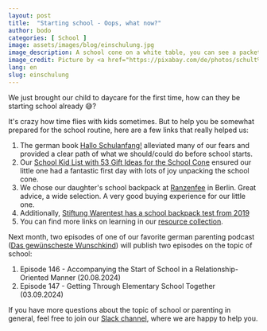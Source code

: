 ```yaml
---
layout: post
title:  "Starting school - Oops, what now?"
author: bodo
categories: [ School ]
image: assets/images/blog/einschulung.jpg
image_description: A school cone on a white table, you can see a packet of Smarties. Next to the cone are pencils and colored paper.
image_credit: Picture by <a href="https://pixabay.com/de/photos/schult%C3%BCte-zuckert%C3%BCte-schulanfang-1499049/">anncapictures</a> under CC0-License
lang: en
slug: einschulung
--- 
```

We just brought our child to daycare for the first time, how can they be starting school already 😅?

It's crazy how time flies with kids sometimes. But to help you be somewhat prepared for the school routine, here are a few links that really helped us:

1. The german book [Hallo Schulanfang!](https://www.genialokal.de/Produkt/Saskia-Niechzial/Hallo-Schulanfang_lid_49176235.html) alleviated many of our fears and provided a clear path of what we should/could do before school starts.
1. Our [School Kid List with 53 Gift Ideas for the School Cone](https://wishlephant.com/wishlists/b65082f9-8e86-475e-936d-9edd02b74e7a) ensured our little one had a fantastic first day with lots of joy unpacking the school cone.
1. We chose our daughter's school backpack at [Ranzenfee](https://ranzenfee-koffertroll.de/) in Berlin. Great advice, a wide selection. A very good buying experience for our little one.
1. Additionally, [Stiftung Warentest has a school backpack test from 2019](https://www.test.de/Schulranzen-im-Test-1765493-0/)
1. You can find more links on learning in our [resource collection](/resourcen/learning).

Next month, two episodes of one of our favorite german parenting podcast ([Das gewünscheste Wunschkind](https://www.gewuenschtestes-wunschkind.de/)) will publish two episodes on the topic of school:

1. Episode 146 - Accompanying the Start of School in a Relationship-Oriented Manner (20.08.2024)
1. Episode 147 - Getting Through Elementary School Together (03.09.2024)

If you have more questions about the topic of school or parenting in general, feel free to join our [Slack channel](https://join.slack.com/t/dadaberlin/shared_invite/zt-1skuexk5x-OUzSHVwxWWayPUHYjNfiAA), where we are happy to help you.